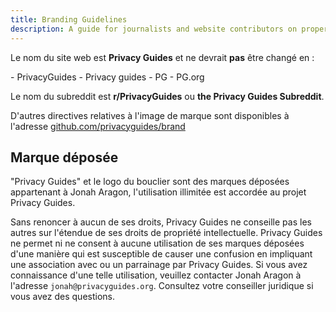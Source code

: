 ```yaml
---
title: Branding Guidelines
description: A guide for journalists and website contributors on proper branding of the Privacy Guides wordmark and logo.
---
```


Le nom du site web est **Privacy Guides** et ne devrait **pas** être changé en :

<div class="pg-red" markdown>
- PrivacyGuides
- Privacy guides
- PG
- PG.org
</div>

Le nom du subreddit est **r/PrivacyGuides** ou **the Privacy Guides Subreddit**.

D'autres directives relatives à l'image de marque sont disponibles à l'adresse [github.com/privacyguides/brand](https://github.com/privacyguides/brand)

## Marque déposée

"Privacy Guides" et le logo du bouclier sont des marques déposées appartenant à Jonah Aragon, l'utilisation illimitée est accordée au projet Privacy Guides.

Sans renoncer à aucun de ses droits, Privacy Guides ne conseille pas les autres sur l'étendue de ses droits de propriété intellectuelle. Privacy Guides ne permet ni ne consent à aucune utilisation de ses marques déposées d'une manière qui est susceptible de causer une confusion en impliquant une association avec ou un parrainage par Privacy Guides. Si vous avez connaissance d'une telle utilisation, veuillez contacter Jonah Aragon à l'adresse `jonah@privacyguides.org`. Consultez votre conseiller juridique si vous avez des questions.
